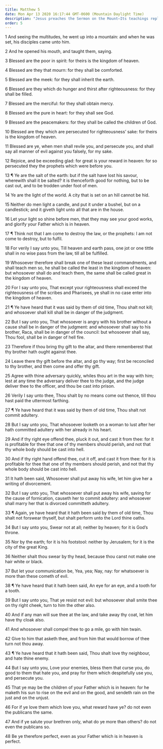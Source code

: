 ```yaml
---
title: Matthew 5
date: Mon Apr 13 2020 16:17:44 GMT-0600 (Mountain Daylight Time)
description: "Jesus preaches the Sermon on the Mount—Its teachings replace and transcend some aspects of the law of Moses—All are commanded to be perfect like their Father in Heaven."
order: 5
---
```


1 And seeing the multitudes, he went up into a mountain: and when he was set, his disciples came unto him.

2 And he opened his mouth, and taught them, saying.

3 Blessed are the poor in spirit: for theirs is the kingdom of heaven.

4 Blessed are they that mourn: for they shall be comforted.

5 Blessed are the meek: for they shall inherit the earth.

6 Blessed are they which do hunger and thirst after righteousness: for they shall be filled.

7 Blessed are the merciful: for they shall obtain mercy.

8 Blessed are the pure in heart: for they shall see God.

9 Blessed are the peacemakers: for they shall be called the children of God.

10 Blessed are they which are persecuted for righteousness’ sake: for theirs is the kingdom of heaven.

11 Blessed are ye, when men shall revile you, and persecute you, and shall say all manner of evil against you falsely, for my sake.

12 Rejoice, and be exceeding glad: for great is your reward in heaven: for so persecuted they the prophets which were before you.

13 ¶ Ye are the salt of the earth: but if the salt have lost his savour, wherewith shall it be salted? it is thenceforth good for nothing, but to be cast out, and to be trodden under foot of men.

14 Ye are the light of the world. A city that is set on an hill cannot be hid.

15 Neither do men light a candle, and put it under a bushel, but on a candlestick; and it giveth light unto all that are in the house.

16 Let your light so shine before men, that they may see your good works, and glorify your Father which is in heaven.

17 ¶ Think not that I am come to destroy the law, or the prophets: I am not come to destroy, but to fulfil.

18 For verily I say unto you, Till heaven and earth pass, one jot or one tittle shall in no wise pass from the law, till all be fulfilled.

19 Whosoever therefore shall break one of these least commandments, and shall teach men so, he shall be called the least in the kingdom of heaven: but whosoever shall do and teach them, the same shall be called great in the kingdom of heaven.

20 For I say unto you, That except your righteousness shall exceed the righteousness of the scribes and Pharisees, ye shall in no case enter into the kingdom of heaven.

21 ¶ Ye have heard that it was said by them of old time, Thou shalt not kill; and whosoever shall kill shall be in danger of the judgment.

22 But I say unto you, That whosoever is angry with his brother without a cause shall be in danger of the judgment: and whosoever shall say to his brother, Raca, shall be in danger of the council: but whosoever shall say, Thou fool, shall be in danger of hell fire.

23 Therefore if thou bring thy gift to the altar, and there rememberest that thy brother hath ought against thee.

24 Leave there thy gift before the altar, and go thy way; first be reconciled to thy brother, and then come and offer thy gift.

25 Agree with thine adversary quickly, whiles thou art in the way with him; lest at any time the adversary deliver thee to the judge, and the judge deliver thee to the officer, and thou be cast into prison.

26 Verily I say unto thee, Thou shalt by no means come out thence, till thou hast paid the uttermost farthing.

27 ¶ Ye have heard that it was said by them of old time, Thou shalt not commit adultery.

28 But I say unto you, That whosoever looketh on a woman to lust after her hath committed adultery with her already in his heart.

29 And if thy right eye offend thee, pluck it out, and cast it from thee: for it is profitable for thee that one of thy members should perish, and not that thy whole body should be cast into hell.

30 And if thy right hand offend thee, cut it off, and cast it from thee: for it is profitable for thee that one of thy members should perish, and not that thy whole body should be cast into hell.

31 It hath been said, Whosoever shall put away his wife, let him give her a writing of divorcement.

32 But I say unto you, That whosoever shall put away his wife, saving for the cause of fornication, causeth her to commit adultery: and whosoever shall marry her that is divorced committeth adultery.

33 ¶ Again, ye have heard that it hath been said by them of old time, Thou shalt not forswear thyself, but shalt perform unto the Lord thine oaths.

34 But I say unto you, Swear not at all; neither by heaven; for it is God’s throne.

35 Nor by the earth; for it is his footstool: neither by Jerusalem; for it is the city of the great King.

36 Neither shalt thou swear by thy head, because thou canst not make one hair white or black.

37 But let your communication be, Yea, yea; Nay, nay: for whatsoever is more than these cometh of evil.

38 ¶ Ye have heard that it hath been said, An eye for an eye, and a tooth for a tooth.

39 But I say unto you, That ye resist not evil: but whosoever shall smite thee on thy right cheek, turn to him the other also.

40 And if any man will sue thee at the law, and take away thy coat, let him have thy cloak also.

41 And whosoever shall compel thee to go a mile, go with him twain.

42 Give to him that asketh thee, and from him that would borrow of thee turn not thou away.

43 ¶ Ye have heard that it hath been said, Thou shalt love thy neighbour, and hate thine enemy.

44 But I say unto you, Love your enemies, bless them that curse you, do good to them that hate you, and pray for them which despitefully use you, and persecute you.

45 That ye may be the children of your Father which is in heaven: for he maketh his sun to rise on the evil and on the good, and sendeth rain on the just and on the unjust.

46 For if ye love them which love you, what reward have ye? do not even the publicans the same.

47 And if ye salute your brethren only, what do ye more than others? do not even the publicans so.

48 Be ye therefore perfect, even as your Father which is in heaven is perfect.
